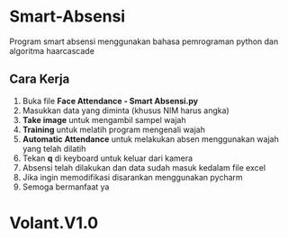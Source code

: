 # Smart-Absensi
Program smart absensi menggunakan bahasa pemrograman python dan algoritma haarcascade

## Cara Kerja
1. Buka file **Face Attendance - Smart Absensi.py**
2. Masukkan data yang diminta (khusus NIM harus angka)
3. **Take image** untuk mengambil sampel wajah
4. **Training** untuk melatih program mengenali wajah
5. **Automatic Attendance** untuk melakukan absen menggunakan wajah yang telah dilatih
6. Tekan **q** di keyboard untuk keluar dari kamera
7. Absensi telah dilakukan dan data sudah masuk kedalam file excel
8. Jika ingin memodifikasi disarankan menggunakan pycharm
9. Semoga bermanfaat ya
# Volant.V1.0
